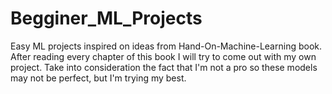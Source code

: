 # Begginer_ML_Projects
Easy ML projects inspired on ideas from Hand-On-Machine-Learning book.
After reading every chapter of this book I will try to come out with my own project.
Take into consideration the fact that I'm not a pro so these models may not be perfect, but I'm trying my best. 
